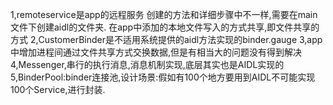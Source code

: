 1,remoteservice是app的远程服务
    创建的方法和详细步骤中不一样,需要在main文件下创建aidl的文件夹.
    在app中添加的本地文件写入的方式共享,即文件共享的方式
2,CustomerBinder是不适用系统提供的aidl方法实现的binder.gauge
3,app中增加进程间通过文件共享方式交换数据,但是有相当大的问题没有得到解决
4,Messenger,串行的执行消息,消息机制实现,底层其实也是AIDL实现的
5,BinderPool:binder连接池,设计场景:假如有100个地方要用到AIDL不可能实现100个Service,进行封装.
